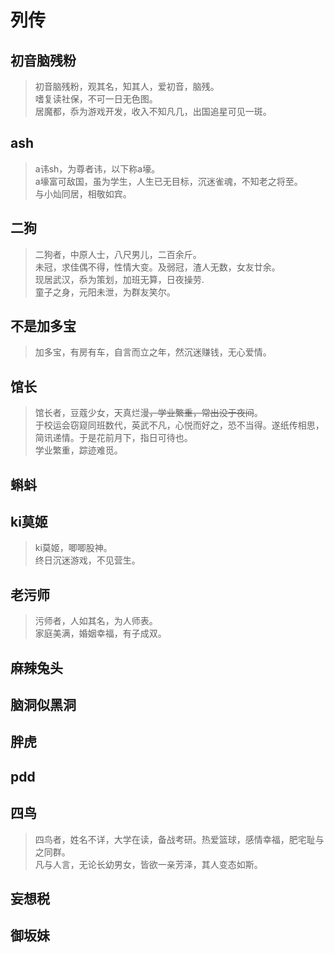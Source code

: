 # 列传
## 初音脑残粉
> 初音脑残粉，观其名，知其人，爱初音，脑残。<br>
> 嗜复读社保，不可一日无色图。<br>
> 居魔都，忝为游戏开发，收入不知凡几，出国追星可见一斑。<br>

## ash
> a讳sh，为尊者讳，以下称a壕。<br>
> a壕富可敌国，虽为学生，人生已无目标，沉迷雀魂，不知老之将至。<br>
> 与小灿同居，相敬如宾。<br>

## 二狗
> 二狗者，中原人士，八尺男儿，二百余斤。<br>
> 未冠，求佳偶不得，性情大变。及弱冠，渣人无数，女友廿余。<br>
> 现居武汉，忝为策划，加班无算，日夜操劳.<br>
> 童子之身，元阳未泄，为群友笑尔。<br>

## 不是加多宝
> 加多宝，有房有车，自言而立之年，然沉迷赚钱，无心爱情。<br>

## 馆长
> 馆长者，豆蔻少女，天真烂漫~~，学业繁重，常出没于夜间~~。<br>
> 于校运会窃窥同班数代，英武不凡，心悦而好之，恐不当得。遂纸传相思，简讯递情。于是花前月下，指日可待也。<br>
> 学业繁重，踪迹难觅。<br>

## 蝌蚪

## ki莫姬
> ki莫姬，唧唧股神。<br>
> 终日沉迷游戏，不见营生。<br>

## 老污师
> 污师者，人如其名，为人师表。<br>
> 家庭美满，婚姻幸福，有子成双。<br>

## 麻辣兔头

## 脑洞似黑洞

## 胖虎

## pdd

## 四鸟
> 四鸟者，姓名不详，大学在读，备战考研。热爱篮球，感情幸福，肥宅耻与之同群。<br>
> 凡与人言，无论长幼男女，皆欲一亲芳泽，其人变态如斯。<br>

## 妄想税

## 御坂妹